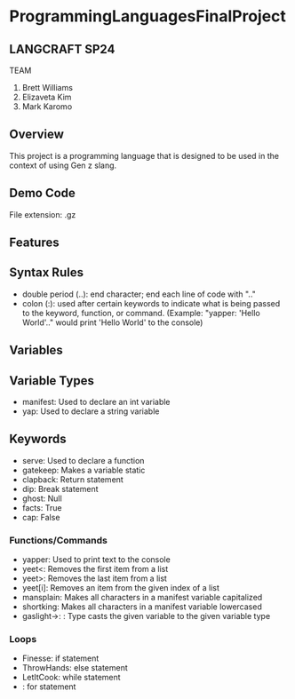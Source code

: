 # ProgrammingLanguagesFinalProject

## LANGCRAFT SP24
TEAM
1. Brett Williams
2. Elizaveta Kim
3. Mark Karomo

## Overview
This project is a programming language that is designed to be used in the context of using Gen z slang.

## Demo Code
File extension: .gz

## Features


## Syntax Rules
- double period (..): end character; end each line of code with ".."
- colon (:): used after certain keywords to indicate what is being passed to the keyword, function, or command. (Example: "yapper: 'Hello World'.." would print 'Hello World' to the console) 

## Variables


## Variable Types
- manifest: Used to declare an int variable
- yap: Used to declare a string variable

## Keywords
- serve: Used to declare a function
- gatekeep: Makes a variable static
- clapback: Return statement
- dip: Break statement
- ghost: Null
- facts: True
- cap: False

### Functions/Commands
- yapper: Used to print text to the console
- yeet<: Removes the first item from a list
- yeet>: Removes the last item from a list
- yeet[i]: Removes an item from the given index of a list
- mansplain: Makes all characters in a manifest variable capitalized
- shortking: Makes all characters in a manifest variable lowercased
- gaslight-><variable type>: <variableToBeCast> : Type casts the given variable to the given variable type

### Loops
- Finesse: if statement
- ThrowHands: else statement
- LetItCook: while statement
- : for statement

